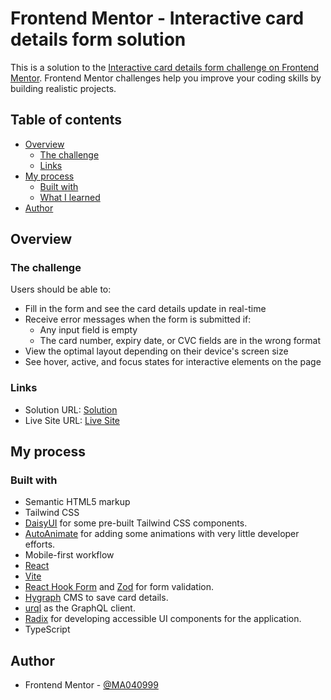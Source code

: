# Frontend Mentor - Interactive card details form solution

This is a solution to the [Interactive card details form challenge on Frontend Mentor](https://www.frontendmentor.io/challenges/interactive-card-details-form-XpS8cKZDWw). Frontend Mentor challenges help you improve your coding skills by building realistic projects. 


## Table of contents

- [Overview](#overview)
  - [The challenge](#the-challenge)
  - [Links](#links)
- [My process](#my-process)
  - [Built with](#built-with)
  - [What I learned](#what-i-learned)
- [Author](#author)


## Overview

### The challenge

Users should be able to:

- Fill in the form and see the card details update in real-time
- Receive error messages when the form is submitted if:
  - Any input field is empty
  - The card number, expiry date, or CVC fields are in the wrong format
- View the optimal layout depending on their device's screen size
- See hover, active, and focus states for interactive elements on the page


### Links

- Solution URL: [Solution](https://www.frontendmentor.io/solutions/responsive-interactive-card-details-page-with-tailwind-yMEMwUF--F)
- Live Site URL: [Live Site](https://interactive-card-ma0409.netlify.app/)

## My process

### Built with

- Semantic HTML5 markup
- Tailwind CSS
- [DaisyUI](https://daisyui.com/) for some pre-built Tailwind CSS components.
- [AutoAnimate](https://auto-animate.formkit.com/) for adding some animations with very little developer efforts.
- Mobile-first workflow
- [React](https://angular.io/)
- [Vite](https://vitejs.dev/)
- [React Hook Form](https://react-hook-form.com/) and [Zod](https://zod.dev/) for form validation.
- [Hygraph](https://hygraph.com/) CMS to save card details.
- [urql](https://formidable.com/open-source/urql/docs/) as the GraphQL client.
- [Radix](https://www.radix-ui.com/) for developing accessible UI components for the application.
- TypeScript 


## Author

- Frontend Mentor - [@MA040999](https://www.frontendmentor.io/profile/MA040999)

